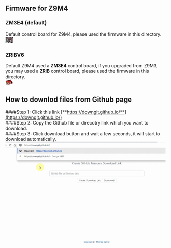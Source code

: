 ## Firmware for Z9M4 
### ZM3E4 (default)
Default control board for Z9M4, please used the firmware in this directory.     
![ZM3E4](../ZM3E4.jpg) 

### ZRIBV6 
Default Z9M4 used a **ZM3E4** control board, if you upgraded from Z9M3, you may used a  **ZRIB** control board, please used the firmware in this directory.  
![ZRIBV6](../ZRIBV6.jpg)    

## How to downlod files from Github page
####Step 1: Click this link [**https://downgit.github.io/**](https://downgit.github.io/)   
####Step 2: Copy the Github file or direcotry link which you want to download.  
####Step 3: Click download button and wait a few seconds, it will start to download automatically.  
![](https://github.com/ZONESTAR3D/Document-and-User-Guide/blob/master/download.gif)   

 
 




